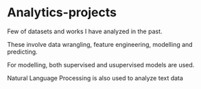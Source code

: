 # Analytics-projects
Few of datasets and works I have analyzed in the past. 

These involve data wrangling, feature engineering, modelling and predicting. 

For modelling, both supervised and usupervised models are used.

Natural Language Processing is also used to analyze text data
